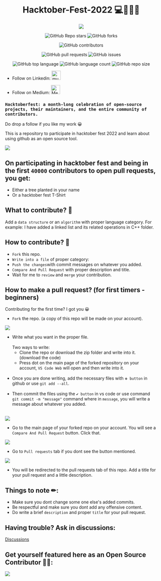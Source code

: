 <h1 align="center">Hacktober-Fest-2022 💻👩‍💻🚀</h1>



<div align = "center" >


<a href = "https://github.com/Umar-Waseem"> <img src = "https://img.shields.io/github/followers/Umar-Waseem?color=dark%20green&label=Follow%20On%20Github&style=for-the-badge" /></a>



![GitHub Repo stars](https://img.shields.io/github/stars/Umar-Waseem/DSA-Hacktober-Fest-2022?color=dark%20green&label=Stars%E2%AD%90&style=for-the-badge)
![GitHub forks](https://img.shields.io/github/forks/Umar-Waseem/DSA-Hacktober-Fest-2022?color=yellow&label=FORKS🍴&style=for-the-badge)

![GitHub contributors](https://img.shields.io/github/contributors/Umar-Waseem/DSA-Hacktober-Fest-2022?label=Contributors%20%F0%9F%91%91)

![GitHub pull requests](https://img.shields.io/github/issues-pr/Umar-Waseem/DSA-Hacktober-Fest-2022?color=red&label=Pull%20Requests)
![GitHub issues](https://img.shields.io/github/issues/Umar-Waseem/DSA-Hacktober-Fest-2022?label=Issues)

![GitHub top language](https://img.shields.io/github/languages/top/Umar-Waseem/DSA-Hacktober-Fest-2022?color=green)
![GitHub language count](https://img.shields.io/github/languages/count/Umar-Waseem/DSA-Hacktober-Fest-2022?label=No%20Of%20Languages&style=flat-square)
![GitHub repo size](https://img.shields.io/github/repo-size/Umar-Waseem/DSA-Hacktober-Fest-2022?label=Repo%20Size)
</div>

- Follow on Linkedin: <a href="https://www.linkedin.com/in/umarwaseem/" target="blank"><img src="https://raw.githubusercontent.com/rahuldkjain/github-profile-readme-generator/master/src/images/icons/Social/linked-in-alt.svg" alt="muhammad umar waseem" height="30" width="30" /></a>

- Follow on Medium: <a href="https://medium.com/@umar.waseem" target="blank"><img src="https://play-lh.googleusercontent.com/hB9t3Z-mi284_49HA3nAuhO-W5Cyhje7r2P9McdgORoVCd-0SV54c12NMQWLHnqALw" alt="Medium" height="30" width="30" /></a>



### `Hacktoberfest: a month-long celebration of open-source projects, their maintainers, and the entire community of contributors.`

Do drop a follow if you like my work 😀 

This is a repository to participate in hacktober fest 2022 and learn about using github as an open source tool.

<img src = "https://res.cloudinary.com/practicaldev/image/fetch/s--lGJu31oG--/c_imagga_scale,f_auto,fl_progressive,h_900,q_auto,w_1600/https://dev-to-uploads.s3.amazonaws.com/uploads/articles/ymlmr15l83rrjq8natft.jpg">



## On participating in hacktober fest and being in the first `40000` contributors to open pull requests, you get:
- Either a tree planted in your name
- Or a hacktober fest T-Shirt

## What to contribute? 🤔

Add a `data structure` or an `algorithm` with proper language category.
For example: I have added a linked list and its related operations in C++ folder.


## How to contribute? 🤝

- `Fork` this repo.
- `Write into a file` of proper category: <br/> 
- `Push the changes`with commit messages on whatever you added.
- `Compare And Pull Request` with proper description and title.
-  Wait for me to `review` and `merge` your contribution.

## How to make a pull request? (for first timers - beginners)

Contributing for the first time? I got you 😀

- `Fork` the repo. (a copy of this repo will be made on your account).

<img src ="images/fork.jpg" >

- Write what you want in the proper file.<br/><br/>
    Two ways to write: <br/>
  - Clone the repo or download the zip folder and write into it. (download the code)
  - Press dot on the main page of the forked repository on your account, `VS Code Web` will open and then write into it.<br/><br/>
- Once you are done writing, add the necessary files with `➕ button` in github or use `git add --all`.<br/><br/>
- Then commit the files using the `✔ button` in vs code or use command `git commit -m "message"` command where in `message`, you will write a message about whatever you added.<br/><br/>

<img src = "images/vsCode.png">

- Go to the main page of your forked repo on your account. You will see a `Compare And Pull Request` button. Click that. 

<img src = "images/compareandpull.png" >

- Go to `Pull requests` tab if you dont see the button mentioned.

<img src = "images/pRequestTab.png" >

- You will be redirected to the pull requests tab of this repo. Add a title for your pull request and a little description.

## Things to note ✏:

- Make sure you dont change some one else's added commits.
- Be respectful and make sure you dont add any offensive content.
- Do write a brief `description` and proper `title` for your pull request.

## Having trouble? Ask in discussions:

<a href = "https://github.com/Umar-Waseem/Contribute-Hacktober-Fest-2022/discussions" >Discussions</a>





## Get yourself featured here as an Open Source Contributor 🎉🙌:

<a href="https://github.com/Umar-Waseem/DSA-Hacktober-Fest-2022/graphs/contributors">
  <img src="https://contrib.rocks/image?repo=Umar-Waseem/DSA-Hacktober-Fest-2022" />
</a>






